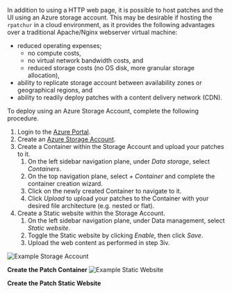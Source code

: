 In addition to using a HTTP web page, it is possible to host patches and the UI using an Azure storage account.  This may be desirable if hosting the `rpatchur` in a cloud environment, as it provides the following advantages over a traditional Apache/Nginx webserver virtual machine:
* reduced operating expenses;
  * no compute costs,
  * no virtual network bandwidth costs, and
  * reduced storage costs (no OS disk, more granular storage allocation),
* ability to replicate storage account between availability zones or geographical regions, and
* ability to readily deploy patches with a content delivery network (CDN).

To deploy using an Azure Storage Account, complete the following procedure.
1. Login to the [Azure Portal](https://portal.azure.com).
1. Create an [Azure Storage Account](https://docs.microsoft.com/en-us/azure/storage/common/storage-account-create?tabs=azure-portal).
1. Create a Container within the Storage Account and upload your patches to it.
    1. On the left sidebar navigation plane, under _Data storage_, select _Containers_.
    1. On the top navigation plane, select _+ Container_ and complete the container creation wizard.
    1. Click on the newly created Container to navigate to it.
    1. Click _Upload_ to upload your patches to the Container with your desired file architecture (e.g. nested or flat).
1. Create a Static website within the Storage Account.
    1. On the left sidebar navigation plane, under Data management, select _Static website_.
    1. Toggle the Static website by clicking _Enable_, then click _Save_.
    1. Upload the web content as performed in step 3iv.

![Example Storage Account](https://user-images.githubusercontent.com/50342848/129118235-b4712654-38b9-4520-87c9-8e1b6eadfc91.png)

**Create the Patch Container**
![Example Static Website](https://user-images.githubusercontent.com/50342848/129118227-641a9da2-d2e6-4eb3-b33d-09e75d6ce5ed.png)

**Create the Patch Static Website**

